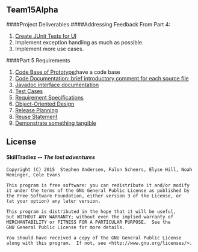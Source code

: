 ## Team15Alpha
####Project Deliverables 
####Addressing Feedback From Part 4:
  1. [Create JUnit Tests for UI](https://github.com/evhill/Team15Alpha/blob/master/Skill/app/src/androidTest/java/com/skilltradiez/skilltraderz/EspressoTest.java)
  2. Implement exception handling as much as possible.
  3. Implement more use cases. 

####Part 5 Requirements
   1. [Code Base of Prototype:](https://github.com/CMPUT301F15T15/Team15Alpha)have a code base
   2. [Code Documentation: brief introductory comment for each source file](https://github.com/CMPUT301F15T15/Team15Alpha/wiki/Brief-Comment-For-Each-File)
   3. [Javadoc interface documentation](https://github.com/CMPUT301F15T15/Team15Alpha/tree/master/docs/Javadocs)
   4. [Test Cases](https://github.com/CMPUT301F15T15/Team15Alpha/tree/master/Skill/app/src/androidTest/java/com/skilltradiez/skilltraderz)
   5. [Requirement Specifications](https://github.com/CMPUT301F15T15/Team15Alpha/wiki/Use-Cases)
   6. [Object-Oriented Design](https://github.com/CMPUT301F15T15/Team15Alpha/tree/master/docs/UML)
   7. [Release Planning](https://github.com/CMPUT301F15T15/Team15Alpha/wiki/Release-Planning)
   8. [Reuse Statement](https://github.com/CMPUT301F15T15/Team15Alpha/wiki/Reuse-Statement)
   9. [Demonstrate something tangible](https://github.com/CMPUT301F15T15/Team15Alpha/blob/master/p4.mp4) 


## License 
####   __SkillTradiez__ -- _The lost adventures_
   
    Copyright (C) 2015  Stephen Andersen, Falon Scheers, Elyse Hill, Noah Weninger, Cole Evans

    This program is free software: you can redistribute it and/or modify
    it under the terms of the GNU General Public License as published by
    the Free Software Foundation, either version 3 of the License, or
    (at your option) any later version.

    This program is distributed in the hope that it will be useful,
    but WITHOUT ANY WARRANTY; without even the implied warranty of
    MERCHANTABILITY or FITNESS FOR A PARTICULAR PURPOSE.  See the
    GNU General Public License for more details.

    You should have received a copy of the GNU General Public License
    along with this program.  If not, see <http://www.gnu.org/licenses/>.
